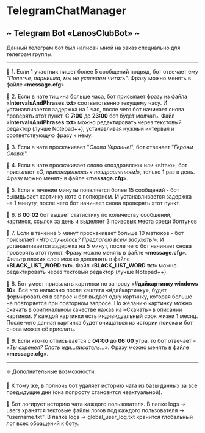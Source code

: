 # TelegramChatManager

**~ Telegram Bot «LanosClubBot» ~**
-----------------------------------

Данный телеграм бот был написан мной на заказ специально для телеграм группы.

-----------------------------------

🔹 1. Если 1 участник пишет более 5 сообщений подряд, бот отвечает ему "*Полегче, парнишка, мы не успеваем читать*".
Фразу можно менять в файле «**message.cfg**».

🔹 2.	Если в чате тишина больше часа, бот присылает фразу из файла «**IntervalsAndPhrases.txt**» соответственно текущему часу.
И устанавливается задержка на 1 час, после чего бот начинает снова проверять этот пункт.
С **7:00** до **23:00** бот будет молчать.
Файл «**IntervalsAndPhrases.txt**» можно редактировать через текстовый редактор (лучше Notepad++),
устанавливая нужный интервал и соответствующую фразу к нему.

🔹 3. Если в чате проскакивает "*Слава Украине!*", бот отвечает "*Героям Слава!*".

🔹 4. Если в чате проскакивает слово «поздравляю» или «вiтаю», бот присылает «*О, присоединяюсь к поздравлениям!*», только 1 раз в день.
Фразу можно менять в файле «**message.cfg**».

🔹 5. Если в течение минуты появляется более 15 сообщений - бот выкидывает картинку кота с попкорном.
И устанавливается задержка на 1 минуту, после чего бот начинает снова проверять этот пункт.

🔹 6. В **00:02** бот выдает статистику по количеству сообщений, картинок, ссылок за день и выделяет 3 призовых места среди болтунов

🔹 7. Если в течение 5 минут проскакивает больше 10 матюков - бот присылает «*Что случилось? Предлагаю всем забухать!*».
И устанавливается задержка на 5 минут, после чего бот начинает снова проверять этот пункт.
Фразу можно менять в файле «**message.cfg**».
Фильтр плохих слов можно дополнять в файле «**BLACK_LIST_WORD.txt**».
Файл «**BLACK_LIST_WORD.txt**» можно редактировать через тектовый редактор (лучше Notepad++).

🔹 8. Бот умеет присылать картинки по запросу
«**#дайкартинку windows 10**».
Всё что написано после хэштега «#дайкартинку», будет формироваться в запрос и бот выдаёт одну картинку, которая больше не повторяется при повторном запросе.
По желанию картинку можно скачать в оригинальном качестве нажав на «Скачать» в описании картинки.
У каждой картинки есть индивидуальный срок жизни 1 месяц. После чего данная картинка будет очищаться из истории поиска и бот снова может её прислать.

🔹 9. Если кто-то отписывается с **04:00** до **06:00** утра, то бот отвечает – «*Ты охренел? Спать иди...писатель...*».
Фразу можно менять в файле «**message.cfg**».

-----------------------------------

❇️ Дополнительные возможности:

🔸 К тому же, в полночь бот удаляет историю чата из базы данных за все предыдущие дни (она попросту становится неактуальной).

🔸 Бот логирует историю чата каждого пользователя.
	В папке logs -> users хранятся тектовые файлы логов под каждого пользователя -> "username.txt".
	В папке logs -> global_user_log.txt хранится глобальный лог всех обращений к боту.
